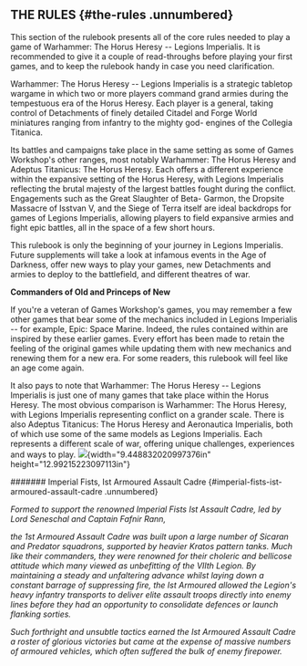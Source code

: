 ## THE RULES {#the-rules .unnumbered}

This section of the rulebook presents all of the core rules needed to play a game of Warhammer:  The Horus Heresy -- Legions Imperialis. It is recommended to give it a couple of read-throughs before playing your first games, and to keep the rulebook handy in case you need clarification.

Warhammer: The Horus Heresy -- Legions Imperialis is a strategic tabletop wargame in which two or more players command grand armies during the tempestuous era of the Horus Heresy. Each player is a general, taking control of Detachments of finely detailed Citadel and Forge World miniatures ranging from infantry to the mighty god- engines of the Collegia Titanica.

Its battles and campaigns take place in the same setting as some of Games Workshop's other ranges, most notably Warhammer: The Horus Heresy and Adeptus Titanicus: The Horus Heresy. Each offers a different experience within the expansive setting of the Horus Heresy,  with Legions Imperialis reflecting the brutal majesty of the largest battles fought during the conflict.  Engagements such as the Great Slaughter of Beta- Garmon, the Dropsite Massacre of Isstvan V, and the Siege of Terra itself are ideal backdrops for games of Legions Imperialis, allowing players to field expansive armies and fight epic battles, all in the space of a few short hours.

This rulebook is only the beginning of your journey in Legions Imperialis. Future supplements will take a look at infamous events in the Age of Darkness, offer new ways to play your games, new Detachments and armies to deploy to the battlefield, and different theatres of war.

**Commanders of Old and Princeps of New** 

If you're a veteran of Games Workshop's games, you may remember a few other games that bear some of the mechanics included in Legions Imperialis -- for example, Epic: Space Marine.  Indeed, the rules contained within are inspired by these earlier games. Every effort has been made to retain the feeling of the original games while  updating them with new mechanics and renewing them for a new era. For some readers, this rulebook will feel like an age come again.

It also pays to note that Warhammer: The Horus Heresy -- Legions Imperialis is just one of many games that take place within the Horus Heresy. The most obvious comparison is Warhammer: The Horus Heresy, with Legions Imperialis representing conflict on a grander scale. There is also Adeptus Titanicus: The Horus Heresy and Aeronautica Imperialis, both of which use some of the same models as Legions Imperialis. Each represents a different scale of war, offering unique challenges, experiences and ways to play. 
![](../media/image73.png){width="9.448832020997376in"
height="12.99215223097113in"}

####### Imperial Fists, Ist Armoured Assault Cadre {#imperial-fists-ist-armoured-assault-cadre .unnumbered}

*Formed to support the renowned Imperial Fists Ist Assault Cadre, led
by Lord Seneschal and Captain Fafnir Rann,*

*the 1st Armoured Assault Cadre was built upon a large number of
Sicaran and Predator squadrons, supported by heavier Kratos pattern
tanks. Much like their commanders, they were renowned for their
choleric and bellicose attitude which many viewed as unbefitting of
the VIIth Legion. By maintaining a steady and unfaltering advance
whilst laying down a constant barrage of suppressing fire, the Ist
Armoured allowed the Legion's heavy infantry transports to deliver
elite assault troops directly into enemy lines before they had an
opportunity to consolidate defences or launch flanking sorties.*

*Such forthright and unsubtle tactics earned the Ist Armoured Assault
Cadre a roster of glorious victories but came at the expense of
massive numbers of armoured vehicles, which often suffered the bulk of
enemy firepower.*

